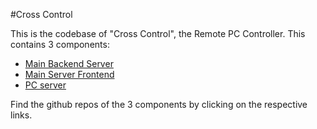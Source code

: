 #Cross Control

This is the codebase of "Cross Control", the Remote PC Controller.
This contains 3 components:
    
   - [Main Backend Server](https://github.com/BlackThunder39/CrossControl-Backend)
   - [Main Server Frontend](https://github.com/BlackThunder39/CrossControl-FrontEnd)
   - [PC server](https://github.com/BlackThunder39/CrossControl-PC_Server)

Find the github repos of the 3 components by clicking on the respective links.
